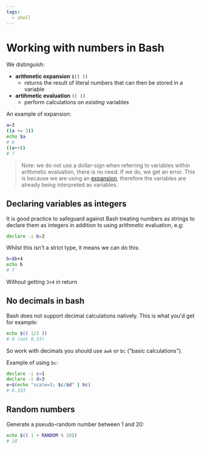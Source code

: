 ```yaml
---
tags:
  - shell
---
```


# Working with numbers in Bash

We distinguish:

- **arithmetic expansion** `$(( ))`
  - returns the result of literal numbers that can then be stored in a variable
- **artihmetic evaluation** `(( ))`
  - perform calculations on _existing_ variables

An example of expansion:

```bash
a=3
((a += 3))
echo $a
# 6
((a++))
# 7
```

> Note: we do not use a dollar-sign when referring to variables within
> arithmetic evaluation, there is no need. If we do, we get an error. This is
> because we are using an
> [expansion](Expansions_and_substitutions.md),
> therefore the variables are already being interpreted as variables.

## Declaring variables as integers

It is good practice to safeguard against Bash treating numbers as strings to
declare them as integers in addition to using arithmetic evaluation, e.g:

```bash
declare -i b=3
```

Whilst this isn't a strict type, it means we can do this:

```bash
b=$b+4
echo b
# 7
```

Without getting `3+4` in return

## No decimals in bash

Bash does not support decimal calculations natively. This is what you'd get for
example:

```bash
echo $(( 1/3 ))
# 0 (not 0.33)
```

So work with decimals you should use `awk` or `bc` ("basic calculations").

Example of using `bc`:

```bash
declare -i c=1
declare -i d=3
e=$(echo "scale=3; $c/$d" | bc)
# 0.333
```

## Random numbers

Generate a pseudo-random number between 1 and 20:

```bash
echo $(( 1 + RANDOM % 10))
# 18
```
